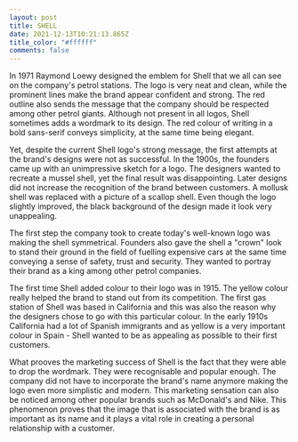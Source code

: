 ```yaml
---
layout: post
title: SHELL
date: 2021-12-13T10:21:13.865Z
title_color: "#ffffff"
comments: false
---
```

In 1971 Raymond Loewy designed the emblem for Shell that we all can see on the company's petrol stations. The logo is very neat and clean, while the prominent lines make the brand appear confident and strong. The red outline also sends the message that the company should be respected among other petrol giants. Although not present in all logos, Shell sometimes adds a wordmark to its design. The red colour of writing in a bold sans-serif conveys simplicity, at the same time being elegant.

Yet, despite the current Shell logo's strong message, the first attempts at the brand's designs were not as successful. In the 1900s, the founders came up with an unimpressive sketch for a logo. The designers wanted to recreate a mussel shell, yet the final result was disappointing. Later designs did not increase the recognition of the brand between customers. A mollusk shell was replaced with a picture of a scallop shell. Even though the logo slightly improved, the black background of the design made it look very unappealing.  

The first step the company took to create today's well-known logo was making the shell symmetrical. Founders also gave the shell a "crown" look to stand their ground in the field of fuelling expensive cars at the same time conveying a sense of safety, trust and security. They wanted to portray their brand as a king among other petrol companies. 

The first time Shell added colour to their logo was in 1915. The yellow colour really helped the brand to stand out from its competition. The first gas station of Shell was based in California and this was also the reason why the designers chose to go with this particular colour. In the early 1910s California had a lot of Spanish immigrants and as yellow is a very important colour in Spain - Shell wanted to be as appealing as possible to their first customers. 

What prooves the marketing success of Shell is the fact that they were able to drop the wordmark. They were recognisable and popular enough. The company did not have to incorporate the brand's name anymore making the logo even more simplistic and modern. This marketing sensation can also be noticed among other popular brands such as McDonald's and Nike. This phenomenon proves that the image that is associated with the brand is as important as its name and it plays a vital role in creating a personal relationship with a customer.